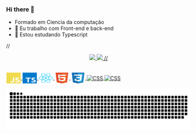 ### Hi there 👋
-    Formado em Ciencia da computação
- 🔭 Eu trabalho com Front-end e back-end 
- 🌱 Estou estudando Typescript

//<div align="center">
  <a href="https://github.com/richardbsantos">
  <img height="180em" src="https://github-readme-stats.vercel.app/api?username=richardbsantos&show_icons=true&theme=dracula&include_all_commits=true&count_private=true"/>
  <img height="180em" src="https://github-readme-stats.vercel.app/api/top-langs/?username=richardbsantos&layout=compact&langs_count=7&theme=dracula"/>
//</div>
  
 
  <div style="display: inline_block"><br>
  <img align="center" alt="Js" height="30" width="40" src="https://raw.githubusercontent.com/devicons/devicon/master/icons/javascript/javascript-plain.svg">
  <img align="center" alt="Ts" height="30" width="40" src="https://raw.githubusercontent.com/devicons/devicon/master/icons/typescript/typescript-plain.svg">
  <img align="center" alt="React" height="30" width="40" src="https://raw.githubusercontent.com/devicons/devicon/master/icons/react/react-original.svg">
  <img align="center" alt="HTML" height="30" width="40" src="https://raw.githubusercontent.com/devicons/devicon/master/icons/html5/html5-original.svg">
  <img align="center" alt="CSS" height="30" width="40" src="https://raw.githubusercontent.com/devicons/devicon/master/icons/css3/css3-original.svg">
   <img align="center" alt="CSS" height="30" width="40" src="https://cdn.jsdelivr.net/gh/devicons/devicon/icons/nodejs/nodejs-original.svg">
    <img align="center" alt="CSS" height="30" width="40" src="https://cdn.jsdelivr.net/gh/devicons/devicon/icons/nextjs/nextjs-line.svg">
    
 </div>

 ![Snake animation](https://github.com/richardbsantos/richardbsantos/blob/output/github-contribution-grid-snake.svg)
  
  
